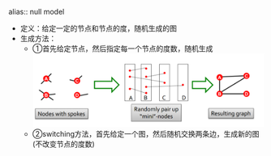 alias:: null model

- 定义：给定一定的节点和节点的度，随机生成的图
- 生成方法：
	- ①首先给定节点，然后指定每一个节点的度数，随机生成
	  ![image.png](../assets/image_1704801653080_0.png)
	- ②switching方法，首先给定一个图，然后随机交换两条边，生成新的图(不改变节点的度数)